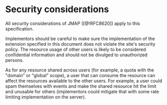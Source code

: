 # Security considerations

All security considerations of JMAP ([@!RFC8620]) apply to this specification.

Implementors should be careful to make sure the implementation of the extension specified in this document does not violate the site's 
security policy. The resource usage of other users is likely to be considered confidential information and should not be divulged to
unauthorized persons. 

As for any resource shared across users (for example, a quota with the "domain" or "global" scope), a user that can consume
the resource can affect the resources available to the other users. For example, a user could spam themselves with events and 
make the shared resource hit the limit and unusable for others (implementors could mitigate that with some rate limiting 
implementation on the server).